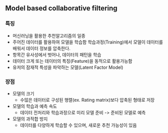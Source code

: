 ## Model based collaborative filtering
### 특징
- 머신러닝을 활용한 추천알고리즘의 일종
- 주어진 데이터를 활용하여 모델을 학습함
학습과정(Training)에서 모델이 데이터를 배워서 데이터 정보를 압축한다.
- 항목간 유사성에서 벗어나, 데이터의 패턴을 학습
- 데이터 크게 또는 데이터의 특징(Feature)을 동적으로 활용가능함
- 유저의 잠재적 특성을 파악하는 모델(Latent Factor Model)

### 장점
- 모델의 크기
	- 수많은 데이터로 구성된 행렬(ex. Rating matrix)보다 압축된 형태로 저장
- 모델의 학습과 예측 속도
	- 데이터 전처리와 학습과정으로 미리 모델 준비 -> 준비된 모델로 예측
- 모델의 과적합 방지
	- 데이터를 다양하게 학습할 수 있으며, 새로운 추천 가능성이 있음

